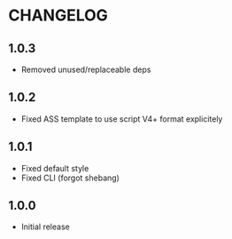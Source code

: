# CHANGELOG

## 1.0.3

- Removed unused/replaceable deps

## 1.0.2

- Fixed ASS template to use script V4+ format explicitely

## 1.0.1

- Fixed default style
- Fixed CLI (forgot shebang)

## 1.0.0

- Initial release